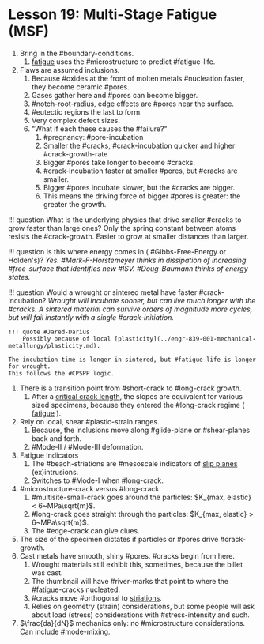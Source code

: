 # Lesson 19: Multi-Stage Fatigue (MSF)

1. Bring in the #boundary-conditions.
   1. [fatigue](fatigue.md) uses the #microstructure to predict #fatigue-life.
2. Flaws are assumed inclusions.
   1. Because #oxides at the front of molten metals #nucleation faster, they become ceramic #pores.
   2. Gases gather here and #pores can become bigger.
   3. #notch-root-radius, edge effects are #pores near the surface.
   4. #eutectic regions the last to form.
   5. Very complex defect sizes.
   6. "What if each these causes the #failure?"
      1. #pregnancy: #pore-incubation
      2. Smaller the #cracks, #crack-incubation quicker and higher #crack-growth-rate
      3. Bigger #pores take longer to become #cracks.
      4. #crack-incubation faster at smaller #pores, but #cracks are smaller.
      5. Bigger #pores incubate slower, but the #cracks are bigger.
      6. This means the driving force of bigger #pores is greater: the greater the growth.

!!! question What is the underlying physics that drive smaller #cracks to grow faster than large ones?
    Only the spring constant between atoms resists the #crack-growth.
    Easier to grow at smaller distances than larger.

!!! question Is this where energy comes in ( #Gibbs-Free-Energy or Holden's)? <cite> 
    Yes.
    #Mark-F-Horstemeyer thinks in dissipation of increasing #free-surface that identifies new #ISV.
    #Doug-Baumann thinks of energy states.

!!! question Would a wrought or sintered metal have faster #crack-incubation? <cite> 
    Wrought will incubate sooner, but can live much longer with the #cracks.
    A sintered material can survive orders of magnitude more cycles, but will fail instantly with a single #crack-initiation.

    !!! quote #Jared-Darius
        Possibly because of local [plasticity](../engr-839-001-mechanical-metallurgy/plasticity.md).

    The incubation time is longer in sintered, but #fatigue-life is longer for wrought.
    This follows the #CPSPP logic.

1. There is a transition point from #short-crack to #long-crack growth.
   1. After a [critical crack length](critical-crack-length.md), the slopes are equivalent for various sized specimens, because they entered the #long-crack regime ( [fatigue](fatigue.md) ).
2. Rely on local, shear #plastic-strain ranges.
   1. Because, the inclusions move along #glide-plane or #shear-planes back and forth.
   2. #Mode-II / #Mode-III deformation.
3. Fatigue Indicators
   1. The #beach-striations are #mesoscale indicators of [slip planes](slip-plane.md) (ex)intrusions.
   2. Switches to #Mode-I when #long-crack.
4. #microstructure-crack versus #long-crack
   1. #multisite-small-crack goes around the particles: $K_{max, elastic} < 6~MPa\sqrt{m}$.
   2. #long-crack goes straight through the particles: $K_{max, elastic} > 6~MPa\sqrt{m}$.
   3. The #edge-crack can give clues.
5. The size of the specimen dictates if particles or #pores drive #crack-growth.
6. Cast metals have smooth, shiny #pores. #cracks begin from here. 
   1. Wrought materials still exhibit this, sometimes, because the billet was cast.
   2. The thumbnail will have #river-marks that point to where the #fatigue-cracks nucleated.
   3. #cracks move #orthogonal to [striations](striations.md).
   4. Relies on geometry (strain) considerations, but some people will ask about load (stress) considerations with #stress-intensity and such.
7.  $\frac{da}{dN}$ mechanics only: no #microstructure considerations. Can include #mode-mixing.